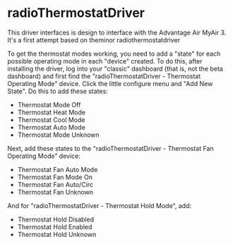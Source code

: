 radioThermostatDriver
=====================

This driver interfaces is design to interface with the Advantage Air MyAir 3. 
It's a first attempt based on theminor radiothermostatdriver

To get the thermostat modes working, you need to add a "state" for each possible operating mode in each "device" created. To do this, after installing the driver, log into your "classic" dashboard (that is, not the beta dashboard) and first find the "radioThermostatDriver - Thermostat Operating Mode" device. Click the little configure menu and "Add New State". Do this to add these states:

<ul>
<li>Thermostat Mode Off</li>
<li>Thermostat Heat Mode</li>
<li>Thermostat Cool Mode</li>
<li>Thermostat Auto Mode</li>
<li>Thermostat Mode Unknown</li>
</ul>
Next, add these states to the "radioThermostatDriver - Thermostat Fan Operating Mode" device:
<ul>
<li>Thermostat Fan Auto Mode</li>
<li>Thermostat Fan Mode On</li>
<li>Thermostat Fan Auto/Circ</li>
<li>Thermostat Fan Unknown</li>
</ul>
And for "radioThermostatDriver - Thermostat Hold Mode", add:
<ul>
<li>Thermostat Hold Disabled</li>
<li>Thermostat Hold Enabled</li>
<li>Thermostat Hold Unknown</li>
</ul>
